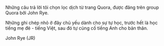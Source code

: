 Những câu trả lời tôi chọn lọc dịch từ trang Quora, được đăng trên group Quora bởi John Rye.

Những ghi chép nhỏ ở đây chủ yếu dành cho sự tự học, trước hết là học tiếng mẹ đẻ - tiếng Việt, sau đó tự củng cố tiếng Anh cho bản thân.

John Rye (JR)
